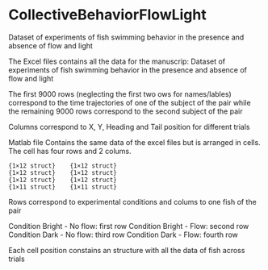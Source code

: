# CollectiveBehaviorFlowLight
Dataset of experiments of fish swimming behavior in the presence and absence of flow and light


The Excel files contains all the data for the manuscrip: 
Dataset of experiments of fish swimming behavior in the presence and absence of flow and light

The first 9000 rows (neglecting the first two ows for names/lables) correspond to the time trajectories of one of the subject of the pair while the remaining 9000 rows correspond to the second subject of the pair

Columns correspond to X, Y, Heading and Tail position for different trials


Matlab file
Contains the same data of the excel files but is arranged in cells.
The cell has four rows and 2 colums. 

    {1×12 struct}    {1×12 struct}
    {1×12 struct}    {1×12 struct}
    {1×12 struct}    {1×12 struct}
    {1×11 struct}    {1×11 struct}

Rows correspond to experimental conditions and colums to one fish of the pair

Condition Bright - No flow: first row
Condition Bright - Flow:    second row
Condition Dark - No flow:   third row
Condition Dark - Flow:      fourth row


Each cell position constains an structure with all the data of fish across trials


